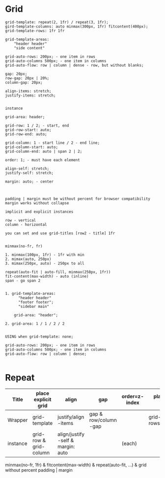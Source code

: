 # Grid

```
grid-template: repeat(2, 1fr) / repeat(3, 1fr);
gird-template-columns: auto minmax(300px, 1fr) fitcontent(400px);
grid-template-rows: 1fr 1fr

grid-template-areas:
    "header header"
    "side content"

grid-auto-rows: 200px; - one item in rows
grid-auto-columns 500px; - one item in columns
grid-auto-flow: row | column | dense - row, but without blanks;

gap: 20px;
row-gap: 20px | 20%;
column-gap: 20px;

align-items: stretch;
justify-items: stretch;


instance

grid-area: header;

grid-row: 1 / 2; - start, end
grid-row-start: auto;
grid-row-end: auto;

grid-column: 1 - start line / 2 - end line;
grid-column-start: auto;
grid-column-end: auto | span 2 | 2;

order: 1; - must have each element

align-self: stretch;
justify-self: stretch;

margin: auto; - center



padding | margin must be without percent for browser compatibility
margin works without collapse

implicit and explicit instances

row - vertical
column - horizontal

you can set and use grid-titles [row2 - title] 1fr


minmax(no-fr, fr)

1. minmax(100px, 1fr) - 1fr with min
2. mimax(auto, 250px)
3. mimax(250px, auto) - 250px to all

repeat(auto-fit | auto-fill, minmax(250px, 1fr))
fit-content(max-width) - auto (inline)
span - go span 2


1. grid-template-areas:
      "header header"
      "footer footer";
      "sidebar main"

    grid-area: "header";

2. grid-area: 1 / 1 / 2 / 2


USING when grid-template: none;

grid-auto-rows: 200px; - one item in rows
grid-auto-columns 500px; - one item in columns
grid-auto-flow: row | column | dense;


```
# Repeat

| Title    | place explicit grid    | align                              | gap                   | order=z-index  | place implicit grid          | relation           |
| -------- | ---------------------- |----------------------------------- | --------------------- | -------------- | ---------------------------- | ------------------ |
| Wrapper  | grid-template          | justify/align -items               | gap & row/column -gap |                | grid-auto - rows/column/flow | grid-template-area |
| instance | grid-row & grid-column | align/justify -self & margin: auto |                       | (each)         |                              | grid-area          |


minmax(no-fr, 1fr) &
fitcontent(max-width) &
repeat(auto-fit, ...) &
grid without percent padding | margin
